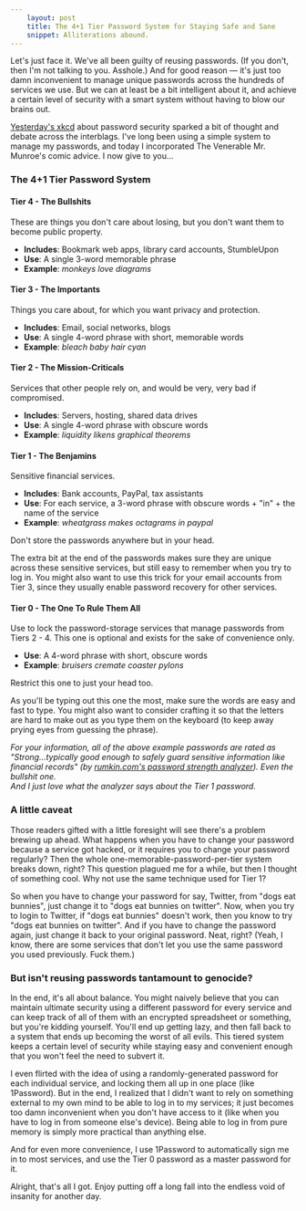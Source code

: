 ```yaml
---
    layout: post
    title: The 4+1 Tier Password System for Staying Safe and Sane
    snippet: Alliterations abound.
---
```


Let's just face it. We've all been guilty of reusing passwords. (If you don't, then I'm not talking to you. Asshole.) And for good reason — it's just too damn inconvenient to manage unique passwords across the hundreds of services we use. But we can at least be a bit intelligent about it, and achieve a certain level of security with a smart system without having to blow our brains out.

[Yesterday's xkcd](http://xkcd.com/936/) about password security sparked a bit of thought and debate across the interblags. I've long been using a simple system to manage my passwords, and today I incorporated The Venerable Mr. Munroe's comic advice. I now give to you...

### The 4+1 Tier Password System ###

#### Tier 4 - The Bullshits ####
These are things you don't care about losing, but you don't want them to become public property.

* **Includes**: Bookmark web apps, library card accounts, StumbleUpon  
* **Use**: A single 3-word memorable phrase  
* **Example**: _monkeys love diagrams_

#### Tier 3 - The Importants ####
Things you care about, for which you want privacy and protection.

* **Includes**: Email, social networks, blogs  
* **Use**: A single 4-word phrase with short, memorable words  
* **Example**: _bleach baby hair cyan_

#### Tier 2 - The Mission-Criticals ####
Services that other people rely on, and would be very, very bad if compromised.

* **Includes**: Servers, hosting, shared data drives  
* **Use**: A single 4-word phrase with obscure words  
* **Example**: _liquidity likens graphical theorems_

#### Tier 1 - The Benjamins ####
Sensitive financial services.

* **Includes**: Bank accounts, PayPal, tax assistants  
* **Use**: For each service, a 3-word phrase with obscure words + "in" + the name of the service
* **Example**: _wheatgrass makes octagrams in paypal_

Don't store the passwords anywhere but in your head.

The extra bit at the end of the passwords makes sure they are unique across these sensitive services, but still easy to remember when you try to log in. You might also want to use this trick for your email accounts from Tier 3, since they usually enable password recovery for other services.

#### Tier 0 - The One To Rule Them All ####
Use to lock the password-storage services that manage passwords from Tiers 2 - 4. This one is optional and exists for the sake of convenience only.

* **Use**: A 4-word phrase with short, obscure words  
* **Example**: _bruisers cremate coaster pylons_

Restrict this one to just your head too.

As you'll be typing out this one the most, make sure the words are easy and fast to type. You might also want to consider crafting it so that the letters are hard to make out as you type them on the keyboard (to keep away prying eyes from guessing the phrase).

_For your information, all of the above example passwords are rated as "Strong...typically good enough to safely guard sensitive information like financial records" (by [rumkin.com's password strength analyzer](http://rumkin.com/tools/password/passchk.php)). Even the bullshit one._  
_And I just love what the analyzer says about the Tier 1 password._

### A little caveat ###

Those readers gifted with a little foresight will see there's a problem brewing up ahead. What happens when you have to change your password because a service got hacked, or it requires you to change your password regularly? Then the whole one-memorable-password-per-tier system breaks down, right? This question plagued me for a while, but then I thought of something cool. Why not use the same technique used for Tier 1?

So when you have to change your password for say, Twitter, from "dogs eat bunnies", just change it to "dogs eat bunnies on twitter". Now, when you try to login to Twitter, if "dogs eat bunnies" doesn't work, then you know to try "dogs eat bunnies on twitter". And if you have to change the password again, just change it back to your original password. Neat, right? (Yeah, I know, there are some services that don't let you use the same password you used previously. Fuck them.)

### But isn't reusing passwords tantamount to genocide? ###

In the end, it's all about balance. You might naively believe that you can maintain ultimate security using a different password for every service and can keep track of all of them with an encrypted spreadsheet or something, but you're kidding yourself. You'll end up getting lazy, and then fall back to a system that ends up becoming the worst of all evils. This tiered system keeps a certain level of security while staying easy and convenient enough that you won't feel the need to subvert it.

I even flirted with the idea of using a randomly-generated password for each individual service, and locking them all up in one place (like 1Password). But in the end, I realized that I didn't want to rely on something external to my own mind to be able to log in to my services; it just becomes too damn inconvenient when you don't have access to it (like when you have to log in from someone else's device). Being able to log in from pure memory is simply more practical than anything else.

And for even more convenience, I use 1Password to automatically sign me in to most services, and use the Tier 0 password as a master password for it.

Alright, that's all I got. Enjoy putting off a long fall into the endless void of insanity for another day.
